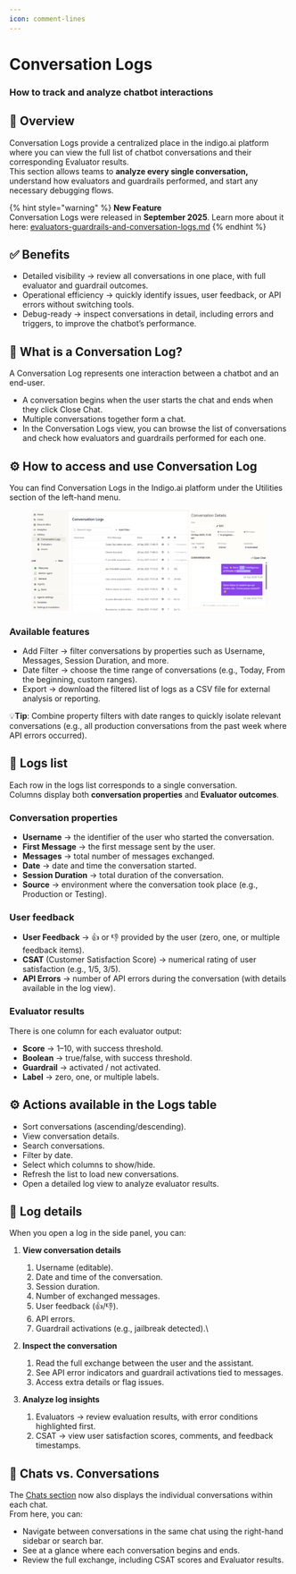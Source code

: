 ```yaml
---
icon: comment-lines
---
```


# Conversation Logs

### How to track and analyze chatbot interactions

## 📌 Overview

Conversation Logs provide a centralized place in the indigo.ai platform where you can view the full list of chatbot conversations and their corresponding Evaluator results.
\
This section allows teams to **analyze every single conversation,** understand how evaluators and guardrails performed, and start any necessary debugging flows.

{% hint style="warning" %}
**New Feature**\
Conversation Logs were released in **September 2025**. Learn more about it here: [evaluators-guardrails-and-conversation-logs.md](../../../product-updates/latest-product-releases/evaluators-guardrails-and-conversation-logs.md "mention")
{% endhint %}

## ✅ Benefits

* Detailed visibility → review all conversations in one place, with full evaluator and guardrail outcomes.
* Operational efficiency → quickly identify issues, user feedback, or API errors without switching tools.
* Debug-ready → inspect conversations in detail, including errors and triggers, to improve the chatbot’s performance.

## 💬 What is a Conversation Log?

A Conversation Log represents one interaction between a chatbot and an end-user.

* A conversation begins when the user starts the chat and ends when they click Close Chat.
* Multiple conversations together form a chat.
* In the Conversation Logs view, you can browse the list of conversations and check how evaluators and guardrails performed for each one.

## ⚙️ How to access and use Conversation Log

You can find Conversation Logs in the Indigo.ai platform under the Utilities section of the left-hand menu.

<figure><img src="../../../.gitbook/assets/conversation log 3.png" alt=""><figcaption></figcaption></figure>

### Available features

* Add Filter → filter conversations by properties such as Username, Messages, Session Duration, and more.
* Date filter → choose the time range of conversations (e.g., Today, From the beginning, custom ranges).
* Export → download the filtered list of logs as a CSV file for external analysis or reporting.

💡**Tip**: Combine property filters with date ranges to quickly isolate relevant conversations (e.g., all production conversations from the past week where API errors occurred).

## 📂 Logs list

Each row in the logs list corresponds to a single conversation.\
Columns display both **conversation properties** and **Evaluator outcomes**.

### Conversation properties

* **Username** → the identifier of the user who started the conversation.
* **First Message** → the first message sent by the user.
* **Messages** → total number of messages exchanged.
* **Date** → date and time the conversation started.
* **Session Duration** → total duration of the conversation.
* **Source** → environment where the conversation took place (e.g., Production or Testing).

### User feedback

* **User Feedback** → 👍 or 👎 provided by the user (zero, one, or multiple feedback items).
* **CSAT** (Customer Satisfaction Score) → numerical rating of user satisfaction (e.g., 1/5, 3/5).
* **API Errors** → number of API errors during the conversation (with details available in the log view).

### Evaluator results

There is one column for each evaluator output:

* **Score** → 1–10, with success threshold.
* **Boolean** → true/false, with success threshold.
* **Guardrail** → activated / not activated.
* **Label** → zero, one, or multiple labels.

## ⚙️ Actions available in the Logs table

* Sort conversations (ascending/descending).
* View conversation details.
* Search conversations.
* Filter by date.
* Select which columns to show/hide.
* Refresh the list to load new conversations.
* Open a detailed log view to analyze evaluator results.

## 🔎 Log details

When you open a log in the side panel, you can:

1. **View conversation details**
   1. Username (editable).
   2. Date and time of the conversation.
   3. Session duration.
   4. Number of exchanged messages.
   5. User feedback (👍/👎).
   6. API errors.
   7. Guardrail activations (e.g., jailbreak detected).\

2.  **Inspect the conversation**

    1. Read the full exchange between the user and the assistant.
    2. See API error indicators and guardrail activations tied to messages.
    3. Access extra details or flag issues.


3. **Analyze log insights**
   1. Evaluators → review evaluation results, with error conditions highlighted first.
   2. CSAT → view user satisfaction scores, comments, and feedback timestamps.

## 🔄️ Chats vs. Conversations

The [Chats section](../chats/) now also displays the individual conversations within each chat.\
From here, you can:

* Navigate between conversations in the same chat using the right-hand sidebar or search bar.
* See at a glance where each conversation begins and ends.
* Review the full exchange, including CSAT scores and Evaluator results.
